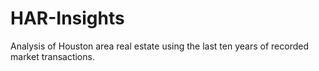 # HAR-Insights
Analysis of Houston area real estate using the last ten years of recorded market transactions.
